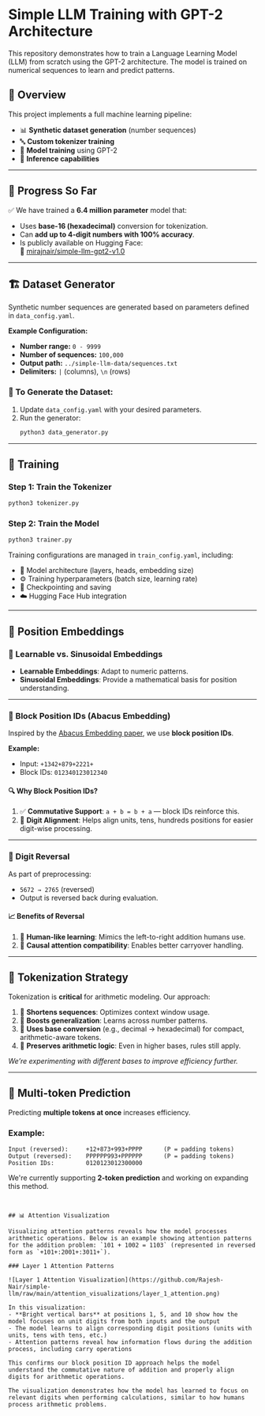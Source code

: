 # Simple LLM Training with GPT-2 Architecture

This repository demonstrates how to train a Language Learning Model (LLM) from scratch using the GPT-2 architecture. The model is trained on numerical sequences to learn and predict patterns.

## 📌 Overview

This project implements a full machine learning pipeline:

- 📊 **Synthetic dataset generation** (number sequences)
- 🔤 **Custom tokenizer training**
- 🧠 **Model training** using GPT-2
- 🤖 **Inference capabilities**

---

## 🚧 Progress So Far

✅ We have trained a **6.4 million parameter** model that:
- Uses **base-16 (hexadecimal)** conversion for tokenization.
- Can **add up to 4-digit numbers with 100% accuracy**.
- Is publicly available on Hugging Face:  
  🔗 [mirajnair/simple-llm-gpt2-v1.0](https://huggingface.co/mirajnair/simple-llm-gpt2-v1.0)

---

## 🏗️ Dataset Generator

Synthetic number sequences are generated based on parameters defined in `data_config.yaml`.

**Example Configuration:**
- **Number range:** `0 - 9999`
- **Number of sequences:** `100,000`
- **Output path:** `../simple-llm-data/sequences.txt`
- **Delimiters:** `|` (columns), `\n` (rows)

### 🔧 To Generate the Dataset:
1. Update `data_config.yaml` with your desired parameters.
2. Run the generator:
   ```bash
   python3 data_generator.py
   ```

---

## 🎯 Training

### Step 1: Train the Tokenizer
```bash
python3 tokenizer.py
```

### Step 2: Train the Model
```bash
python3 trainer.py
```

Training configurations are managed in `train_config.yaml`, including:

- 🔧 Model architecture (layers, heads, embedding size)
- ⚙️ Training hyperparameters (batch size, learning rate)
- 💾 Checkpointing and saving
- ☁️ Hugging Face Hub integration

---

## 🔢 Position Embeddings

### 📐 Learnable vs. Sinusoidal Embeddings

- **Learnable Embeddings**: Adapt to numeric patterns.
- **Sinusoidal Embeddings**: Provide a mathematical basis for position understanding.

---

### 🧮 Block Position IDs (Abacus Embedding)

Inspired by the [Abacus Embedding paper](https://arxiv.org/pdf/2405.17399), we use **block position IDs**.

**Example:**

- Input:     `+1342+879+2221+`
- Block IDs: `012340123012340`

#### 🔍 Why Block Position IDs?

1. ✅ **Commutative Support**: `a + b = b + a` — block IDs reinforce this.
2. 🧠 **Digit Alignment**: Helps align units, tens, hundreds positions for easier digit-wise processing.

---

### 🔄 Digit Reversal

As part of preprocessing:
- `5672 → 2765` (reversed)
- Output is reversed back during evaluation.

#### 📈 Benefits of Reversal

1. 🧒 **Human-like learning**: Mimics the left-to-right addition humans use.
2. 🎯 **Causal attention compatibility**: Enables better carryover handling.

---

## 🧩 Tokenization Strategy

Tokenization is **critical** for arithmetic modeling. Our approach:

1. 📏 **Shortens sequences**: Optimizes context window usage.
2. 🧬 **Boosts generalization**: Learns across number patterns.
3. 🔄 **Uses base conversion** (e.g., decimal → hexadecimal) for compact, arithmetic-aware tokens.
4. 🧠 **Preserves arithmetic logic**: Even in higher bases, rules still apply.

_We’re experimenting with different bases to improve efficiency further._

---

## 🔁 Multi-token Prediction

Predicting **multiple tokens at once** increases efficiency.

### Example:

```
Input (reversed):     +12+873+993+PPPP      (P = padding tokens)
Output (reversed):    PPPPPP993+PPPPPP      (P = padding tokens)
Position IDs:         0120123012300000
```

We're currently supporting **2-token prediction** and working on expanding this method.
```


## 📊 Attention Visualization

Visualizing attention patterns reveals how the model processes arithmetic operations. Below is an example showing attention patterns for the addition problem: `101 + 1002 = 1103` (represented in reversed form as `+101+:2001+:3011+`).

### Layer 1 Attention Patterns

![Layer 1 Attention Visualization](https://github.com/Rajesh-Nair/simple-llm/raw/main/attention_visualizations/layer_1_attention.png)

In this visualization:
- **Bright vertical bars** at positions 1, 5, and 10 show how the model focuses on unit digits from both inputs and the output
- The model learns to align corresponding digit positions (units with units, tens with tens, etc.)
- Attention patterns reveal how information flows during the addition process, including carry operations

This confirms our block position ID approach helps the model understand the commutative nature of addition and properly align digits for arithmetic operations.

The visualization demonstrates how the model has learned to focus on relevant digits when performing calculations, similar to how humans process arithmetic problems.

